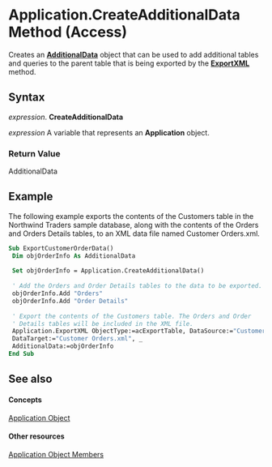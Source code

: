 
# Application.CreateAdditionalData Method (Access)

Creates an  **[AdditionalData](2677072b-c2ca-3bcd-fef4-f6b1cadb0379.md)** object that can be used to add additional tables and queries to the parent table that is being exported by the **[ExportXML](47627677-d311-c2e1-7532-e8a8a9beef29.md)** method.


## Syntax

 _expression_. **CreateAdditionalData**

 _expression_ A variable that represents an **Application** object.


### Return Value

AdditionalData


## Example

The following example exports the contents of the Customers table in the Northwind Traders sample database, along with the contents of the Orders and Orders Details tables, to an XML data file named Customer Orders.xml.


```vb
Sub ExportCustomerOrderData() 
 Dim objOrderInfo As AdditionalData 
 
 Set objOrderInfo = Application.CreateAdditionalData() 
 
 ' Add the Orders and Order Details tables to the data to be exported. 
 objOrderInfo.Add "Orders" 
 objOrderInfo.Add "Order Details" 
 
 ' Export the contents of the Customers table. The Orders and Order 
 ' Details tables will be included in the XML file. 
 Application.ExportXML ObjectType:=acExportTable, DataSource:="Customers", _ 
 DataTarget:="Customer Orders.xml", _ 
 AdditionalData:=objOrderInfo 
End Sub
```


## See also


#### Concepts


[Application Object](aefb0713-97e6-e2c7-e530-8fd2e1316a55.md)
#### Other resources


[Application Object Members](3ab5276c-d52a-72a9-244c-ec92ead48811.md)
